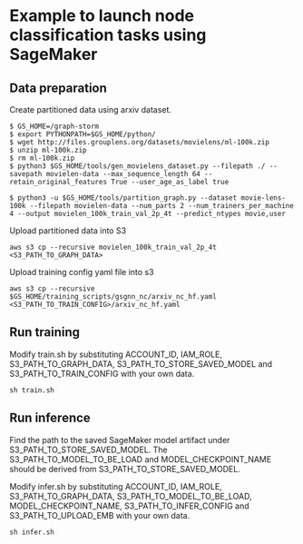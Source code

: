 # Example to launch node classification tasks using SageMaker

## Data preparation
Create partitioned data using arxiv dataset.
```
$ GS_HOME=/graph-storm
$ export PYTHONPATH=$GS_HOME/python/
$ wget http://files.grouplens.org/datasets/movielens/ml-100k.zip
$ unzip ml-100k.zip
$ rm ml-100k.zip
$ python3 $GS_HOME/tools/gen_movielens_dataset.py --filepath ./ --savepath movielen-data --max_sequence_length 64 --retain_original_features True --user_age_as_label true

$ python3 -u $GS_HOME/tools/partition_graph.py --dataset movie-lens-100k --filepath movielen-data --num_parts 2 --num_trainers_per_machine 4 --output movielen_100k_train_val_2p_4t --predict_ntypes movie,user
```

Upload partitioned data into S3
```
aws s3 cp --recursive movielen_100k_train_val_2p_4t <S3_PATH_TO_GRAPH_DATA>
```

Upload training config yaml file into s3
```
aws s3 cp --recursive $GS_HOME/training_scripts/gsgnn_nc/arxiv_nc_hf.yaml <S3_PATH_TO_TRAIN_CONFIG>/arxiv_nc_hf.yaml
```

## Run training
Modify train.sh by substituting ACCOUNT_ID, IAM_ROLE, S3_PATH_TO_GRAPH_DATA, S3_PATH_TO_STORE_SAVED_MODEL and S3_PATH_TO_TRAIN_CONFIG with your own data.

```
sh train.sh
```

## Run inference
Find the path to the saved SageMaker model artifact under S3_PATH_TO_STORE_SAVED_MODEL. The S3_PATH_TO_MODEL_TO_BE_LOAD and MODEL_CHECKPOINT_NAME should be derived from S3_PATH_TO_STORE_SAVED_MODEL.

Modify infer.sh by substituting ACCOUNT_ID, IAM_ROLE, S3_PATH_TO_GRAPH_DATA, S3_PATH_TO_MODEL_TO_BE_LOAD, MODEL_CHECKPOINT_NAME, S3_PATH_TO_INFER_CONFIG and S3_PATH_TO_UPLOAD_EMB with your own data.

```
sh infer.sh
```
